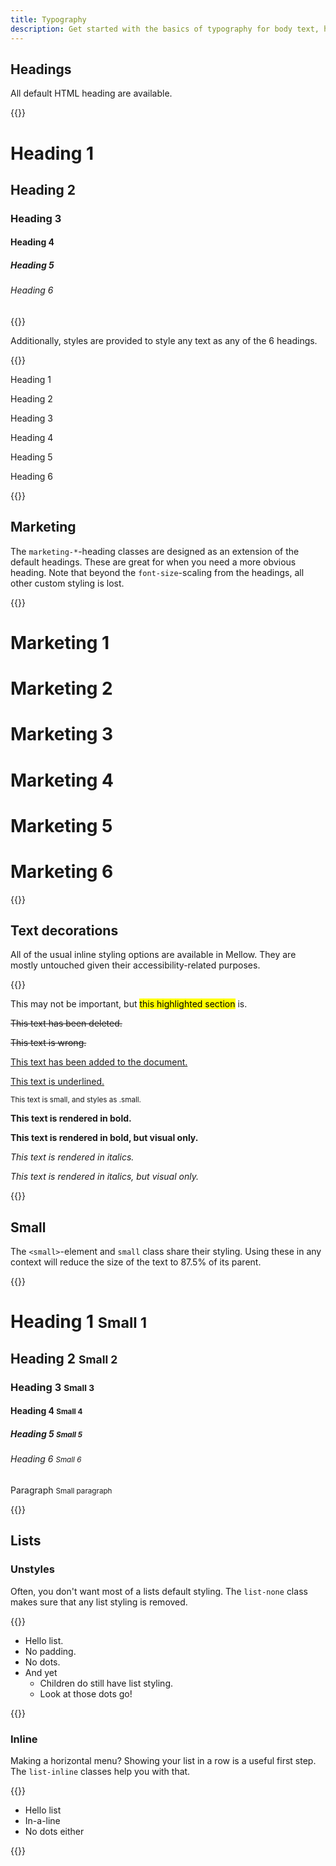 ```yaml
---
title: Typography
description: Get started with the basics of typography for body text, headings, various text decorations, and lists.
---
```


## Headings
All default HTML heading are available.

{{<example>}}
<h1>Heading 1</h1>
<h2>Heading 2</h2>
<h3>Heading 3</h3>
<h4>Heading 4</h4>
<h5>Heading 5</h5>
<h6>Heading 6</h6>
{{</example>}}

Additionally, styles are provided to style any text as any of the 6 headings.

{{<example>}}
<p class="h1">Heading 1</p>
<p class="h2">Heading 2</p>
<p class="h3">Heading 3</p>
<p class="h4">Heading 4</p>
<p class="h5">Heading 5</p>
<p class="h6">Heading 6</p>
{{</example>}}

## Marketing
The `marketing-*`-heading classes are designed as an extension of the default headings. These are great for when you need a more obvious heading. Note that beyond the `font-size`-scaling from the headings, all other custom styling is lost.

{{<example>}}
<h1 class="marketing-1">Marketing 1</h1>
<h1 class="marketing-2">Marketing 2</h1>
<h1 class="marketing-3">Marketing 3</h1>
<h1 class="marketing-4">Marketing 4</h1>
<h1 class="marketing-5">Marketing 5</h1>
<h1 class="marketing-6">Marketing 6</h1>
{{</example>}}

## Text decorations
All of the usual inline styling options are available in Mellow. They are mostly untouched given their accessibility-related purposes.

{{<example>}}
<p>This may not be important, but <mark>this highlighted section</mark> is.</p>
<p><del>This text has been deleted.</del></p>
<p><s>This text is wrong.</s></p>
<p><ins>This text has been added to the document.</ins></p>
<p><u>This text is underlined.</u></p>
<p><small>This text is small, and styles as .small.</small></p>
<p><strong>This text is rendered in bold.</strong></p>
<p><b>This text is rendered in bold, but visual only.</b></p>
<p><em>This text is rendered in italics.</em></p>
<p><i>This text is rendered in italics, but visual only.</i></p>
{{</example>}}

## Small
The `<small>`-element and `small` class share their styling. Using these in any context will reduce the size of the text to 87.5% of its parent.

{{<example>}}
<h1>Heading 1 <small>Small 1</small></h1>
<h2>Heading 2 <small>Small 2</small></h2>
<h3>Heading 3 <small>Small 3</small></h3>
<h4>Heading 4 <small>Small 4</small></h4>
<h5>Heading 5 <small>Small 5</small></h5>
<h6>Heading 6 <small>Small 6</small></h6>
<p>Paragraph <small>Small paragraph</small></p>
{{</example>}}

## Lists

### Unstyles
Often, you don't want most of a lists default styling. The `list-none` class makes sure that any list styling is removed.

{{<example>}}
<ul class="list-none">
  <li>Hello list.</li>
  <li>No padding.</li>
  <li>No dots.</li>
  <li>And yet
    <ul>
      <li>Children do still have list styling.</li>
      <li>Look at those dots go!</li>
    </ul>
  </li>
</ul>
{{</example>}}

### Inline
Making a horizontal menu? Showing your list in a row is a useful first step. The `list-inline` classes help you with that.

{{<example>}}
<ul class="list-inline">
  <li>Hello list</li>
  <li>In-a-line</li>
  <li>No dots either</li>
</ul>
{{</example>}}
